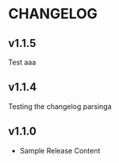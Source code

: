 # CHANGELOG

## v1.1.5

Test aaa

## v1.1.4

Testing the changelog parsinga

## v1.1.0

* Sample Release Content
